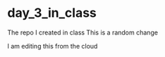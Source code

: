 # day_3_in_class
The repo I created in class
This is a random change


I am editing this from the cloud
